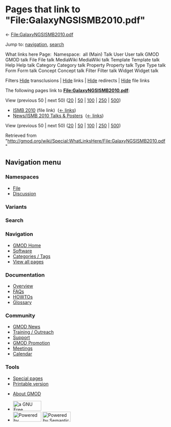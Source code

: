 <div id="mw-page-base" class="noprint">

</div>

<div id="mw-head-base" class="noprint">

</div>

<div id="content" class="mw-body" role="main">

<span id="top"></span>

<div id="mw-js-message" style="display:none;">

</div>



# <span dir="auto">Pages that link to "File:GalaxyNGSISMB2010.pdf"</span>

<div id="bodyContent">

<div id="contentSub">

←
[File:GalaxyNGSISMB2010.pdf](/wiki/File:GalaxyNGSISMB2010.pdf "File:GalaxyNGSISMB2010.pdf")

</div>

<div id="jump-to-nav" class="mw-jump">

Jump to: [navigation](#mw-navigation), [search](#p-search)

</div>

<div id="mw-content-text">

What links here Page:  Namespace:  all (Main) Talk User User talk GMOD
GMOD talk File File talk MediaWiki MediaWiki talk Template Template talk
Help Help talk Category Category talk Property Property talk Type Type
talk Form Form talk Concept Concept talk Filter Filter talk Widget
Widget talk

Filters
[Hide](/mediawiki/index.php?title=Special:WhatLinksHere/File:GalaxyNGSISMB2010.pdf&hidetrans=1 "Special:WhatLinksHere/File:GalaxyNGSISMB2010.pdf")
transclusions \|
[Hide](/mediawiki/index.php?title=Special:WhatLinksHere/File:GalaxyNGSISMB2010.pdf&hidelinks=1 "Special:WhatLinksHere/File:GalaxyNGSISMB2010.pdf")
links \|
[Hide](/mediawiki/index.php?title=Special:WhatLinksHere/File:GalaxyNGSISMB2010.pdf&hideredirs=1 "Special:WhatLinksHere/File:GalaxyNGSISMB2010.pdf")
redirects \|
[Hide](/mediawiki/index.php?title=Special:WhatLinksHere/File:GalaxyNGSISMB2010.pdf&hideimages=1 "Special:WhatLinksHere/File:GalaxyNGSISMB2010.pdf")
file links

The following pages link to
**[File:GalaxyNGSISMB2010.pdf](/wiki/File:GalaxyNGSISMB2010.pdf "File:GalaxyNGSISMB2010.pdf")**:

View (previous 50 \| next 50)
([20](/mediawiki/index.php?title=Special:WhatLinksHere/File:GalaxyNGSISMB2010.pdf&limit=20 "Special:WhatLinksHere/File:GalaxyNGSISMB2010.pdf")
\|
[50](/mediawiki/index.php?title=Special:WhatLinksHere/File:GalaxyNGSISMB2010.pdf&limit=50 "Special:WhatLinksHere/File:GalaxyNGSISMB2010.pdf")
\|
[100](/mediawiki/index.php?title=Special:WhatLinksHere/File:GalaxyNGSISMB2010.pdf&limit=100 "Special:WhatLinksHere/File:GalaxyNGSISMB2010.pdf")
\|
[250](/mediawiki/index.php?title=Special:WhatLinksHere/File:GalaxyNGSISMB2010.pdf&limit=250 "Special:WhatLinksHere/File:GalaxyNGSISMB2010.pdf")
\|
[500](/mediawiki/index.php?title=Special:WhatLinksHere/File:GalaxyNGSISMB2010.pdf&limit=500 "Special:WhatLinksHere/File:GalaxyNGSISMB2010.pdf"))

- [ISMB 2010](/wiki/ISMB_2010 "ISMB 2010") (file link) ‎
  <span class="mw-whatlinkshere-tools">([←
  links](/mediawiki/index.php?title=Special:WhatLinksHere&target=ISMB+2010 "Special:WhatLinksHere"))</span>
- [News/ISMB 2010 Talks &
  Posters](/wiki/News/ISMB_2010_Talks_%26_Posters "News/ISMB 2010 Talks & Posters")
  ‎ <span class="mw-whatlinkshere-tools">([←
  links](/mediawiki/index.php?title=Special:WhatLinksHere&target=News%2FISMB+2010+Talks+%26+Posters "Special:WhatLinksHere"))</span>

View (previous 50 \| next 50)
([20](/mediawiki/index.php?title=Special:WhatLinksHere/File:GalaxyNGSISMB2010.pdf&limit=20 "Special:WhatLinksHere/File:GalaxyNGSISMB2010.pdf")
\|
[50](/mediawiki/index.php?title=Special:WhatLinksHere/File:GalaxyNGSISMB2010.pdf&limit=50 "Special:WhatLinksHere/File:GalaxyNGSISMB2010.pdf")
\|
[100](/mediawiki/index.php?title=Special:WhatLinksHere/File:GalaxyNGSISMB2010.pdf&limit=100 "Special:WhatLinksHere/File:GalaxyNGSISMB2010.pdf")
\|
[250](/mediawiki/index.php?title=Special:WhatLinksHere/File:GalaxyNGSISMB2010.pdf&limit=250 "Special:WhatLinksHere/File:GalaxyNGSISMB2010.pdf")
\|
[500](/mediawiki/index.php?title=Special:WhatLinksHere/File:GalaxyNGSISMB2010.pdf&limit=500 "Special:WhatLinksHere/File:GalaxyNGSISMB2010.pdf"))

</div>

<div class="printfooter">

Retrieved from
"<http://gmod.org/wiki/Special:WhatLinksHere/File:GalaxyNGSISMB2010.pdf>"

</div>

<div id="catlinks" class="catlinks catlinks-allhidden">

</div>

<div class="visualClear">

</div>

</div>

</div>

<div id="mw-navigation">

## Navigation menu

<div id="mw-head">



<div id="left-navigation">

<div id="p-namespaces" class="vectorTabs" role="navigation"
aria-labelledby="p-namespaces-label">

### Namespaces

- <span id="ca-nstab-image"><a href="/wiki/File:GalaxyNGSISMB2010.pdf" accesskey="c"
  title="View the file page [c]">File</a></span>
- <span id="ca-talk"><a
  href="/mediawiki/index.php?title=File_talk:GalaxyNGSISMB2010.pdf&amp;action=edit&amp;redlink=1"
  accesskey="t"
  title="Discussion about the content page [t]">Discussion</a></span>

</div>

<div id="p-variants" class="vectorMenu emptyPortlet" role="navigation"
aria-labelledby="p-variants-label">

### 

### Variants[](#)

<div class="menu">

</div>

</div>

</div>

<div id="right-navigation">





</div>

<div id="p-search" role="search">

### Search

<div id="simpleSearch">

</div>

</div>

</div>

</div>

<div id="mw-panel">

<div id="p-logo" role="banner">

<a href="/wiki/Main_Page"
style="background-image: url(http://gmod.org/images/GMOD-cogs.png);"
title="Visit the main page"></a>

</div>

<div id="p-Navigation" class="portal" role="navigation"
aria-labelledby="p-Navigation-label">

### Navigation

<div class="body">

- <span id="n-GMOD-Home">[GMOD Home](/wiki/Main_Page)</span>
- <span id="n-Software">[Software](/wiki/GMOD_Components)</span>
- <span id="n-Categories-.2F-Tags">[Categories /
  Tags](/wiki/Categories)</span>
- <span id="n-View-all-pages">[View all
  pages](/wiki/Special:AllPages)</span>

</div>

</div>

<div id="p-Documentation" class="portal" role="navigation"
aria-labelledby="p-Documentation-label">

### Documentation

<div class="body">

- <span id="n-Overview">[Overview](/wiki/Overview)</span>
- <span id="n-FAQs">[FAQs](/wiki/Category:FAQ)</span>
- <span id="n-HOWTOs">[HOWTOs](/wiki/Category:HOWTO)</span>
- <span id="n-Glossary">[Glossary](/wiki/Glossary)</span>

</div>

</div>

<div id="p-Community" class="portal" role="navigation"
aria-labelledby="p-Community-label">

### Community

<div class="body">

- <span id="n-GMOD-News">[GMOD News](/wiki/GMOD_News)</span>
- <span id="n-Training-.2F-Outreach">[Training /
  Outreach](/wiki/Training_and_Outreach)</span>
- <span id="n-Support">[Support](/wiki/Support)</span>
- <span id="n-GMOD-Promotion">[GMOD
  Promotion](/wiki/GMOD_Promotion)</span>
- <span id="n-Meetings">[Meetings](/wiki/Meetings)</span>
- <span id="n-Calendar">[Calendar](/wiki/Calendar)</span>

</div>

</div>

<div id="p-tb" class="portal" role="navigation"
aria-labelledby="p-tb-label">

### Tools

<div class="body">

- <span id="t-specialpages"><a href="/wiki/Special:SpecialPages" accesskey="q"
  title="A list of all special pages [q]">Special pages</a></span>
- <span id="t-print"><a
  href="/mediawiki/index.php?title=Special:WhatLinksHere/File:GalaxyNGSISMB2010.pdf&amp;printable=yes"
  rel="alternate" accesskey="p"
  title="Printable version of this page [p]">Printable version</a></span>

</div>

</div>

</div>

</div>

<div id="footer" role="contentinfo">

- <span id="footer-places-about">[About
  GMOD](/wiki/GMOD:About "GMOD:About")</span>

<!-- -->

- <span id="footer-copyrightico">[<img src="http://www.gnu.org/graphics/gfdl-logo-small.png" width="88"
  height="31" alt="a GNU Free Documentation License" />](http://www.gnu.org/licenses/fdl-1.3.html)</span>
- <span id="footer-poweredbyico">[<img src="/mediawiki/skins/common/images/poweredby_mediawiki_88x31.png"
  width="88" height="31" alt="Powered by MediaWiki" />](//www.mediawiki.org/)
  [<img
  src="/mediawiki/extensions/SemanticMediaWiki/includes/../resources/images/smw_button.png"
  width="88" height="31" alt="Powered by Semantic MediaWiki" />](https://www.semantic-mediawiki.org/wiki/Semantic_MediaWiki)</span>

<div style="clear:both">

</div>

</div>
